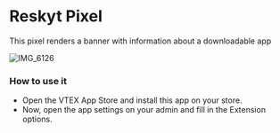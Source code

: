# Reskyt Pixel

This pixel renders a banner with information about a downloadable app

![IMG_6126](https://user-images.githubusercontent.com/50715158/125049081-7ce58700-e098-11eb-8568-debb9ccac088.jpg)

### How to use it

- Open the VTEX App Store and install this app on your store.
- Now, open the app settings on your admin and fill in the Extension options.
